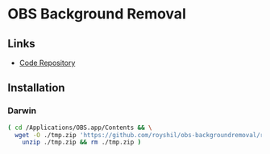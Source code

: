# OBS Background Removal

## Links

- [Code Repository](https://github.com/royshil/obs-backgroundremoval)

## Installation

### Darwin

```sh
( cd /Applications/OBS.app/Contents && \
  wget -O ./tmp.zip 'https://github.com/royshil/obs-backgroundremoval/releases/download/v0.4.0/obs-backgroundremoval-macosx.zip' && \
    unzip ./tmp.zip && rm ./tmp.zip )
```
